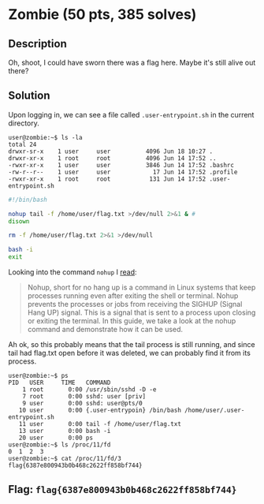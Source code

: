 # **Zombie** (50 pts, 385 solves)

## **Description**
Oh, shoot, I could have sworn there was a flag here. Maybe it's still alive out there?


## **Solution**

Upon logging in, we can see a file called `.user-entrypoint.sh` in the current directory.

```console
user@zombie:~$ ls -la
total 24
drwxr-sr-x    1 user     user          4096 Jun 18 10:27 .
drwxr-xr-x    1 root     root          4096 Jun 14 17:52 ..
-rwxr-xr-x    1 user     user          3846 Jun 14 17:52 .bashrc
-rw-r--r--    1 user     user            17 Jun 14 17:52 .profile
-rwxr-xr-x    1 root     root           131 Jun 14 17:52 .user-entrypoint.sh
```

```bash
#!/bin/bash

nohup tail -f /home/user/flag.txt >/dev/null 2>&1 & #
disown

rm -f /home/user/flag.txt 2>&1 >/dev/null

bash -i
exit
```

Looking into the command `nohup` I [read](https://www.digitalocean.com/community/tutorials/nohup-command-in-linux):
> Nohup, short for no hang up is a command in Linux systems that keep processes running even after exiting the shell or terminal. Nohup prevents the processes or jobs from receiving the SIGHUP (Signal Hang UP) signal. This is a signal that is sent to a process upon closing or exiting the terminal. In this guide, we take a look at the nohup command and demonstrate how it can be used.

Ah ok, so this probably means that the tail process is still running, and since tail had flag.txt open before it was deleted, we can probably find it from its process.

```console
user@zombie:~$ ps
PID   USER     TIME   COMMAND
    1 root       0:00 /usr/sbin/sshd -D -e
    7 root       0:00 sshd: user [priv]
    9 user       0:00 sshd: user@pts/0
   10 user       0:00 {.user-entrypoin} /bin/bash /home/user/.user-entrypoint.sh
   11 user       0:00 tail -f /home/user/flag.txt
   13 user       0:00 bash -i
   20 user       0:00 ps
user@zombie:~$ ls /proc/11/fd
0  1  2  3
user@zombie:~$ cat /proc/11/fd/3
flag{6387e800943b0b468c2622ff858bf744}
```

## **Flag**: `flag{6387e800943b0b468c2622ff858bf744}`



